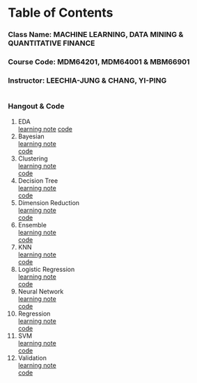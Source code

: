 # Table of Contents
### Class Name: MACHINE LEARNING, DATA MINING & QUANTITATIVE FINANCE
### Course Code: MDM64201, MDM64001 & MBM66901
### Instructor: LEECHIA-JUNG & CHANG, YI-PING
#  
### Hangout & Code
1. EDA  
[learning note](https://github.com/albert0796/MachineLearning/tree/master/ClassHangout/EDA/note) 
[code](https://github.com/albert0796/MachineLearning/tree/master/ClassHangout/EDA/code)  
2. Bayesian  
[learning note](https://github.com/albert0796/MachineLearning/tree/master/ClassHangout/bayesian/note)  
[code](https://github.com/albert0796/MachineLearning/tree/master/ClassHangout/bayesian/code)  
3. Clustering  
[learning note](https://github.com/albert0796/MachineLearning/tree/master/ClassHangout/clustering/note)  
[code](https://github.com/albert0796/MachineLearning/tree/master/ClassHangout/clustering/code)  
4. Decision Tree  
[learning note](https://github.com/albert0796/MachineLearning/tree/master/ClassHangout/decision_tree/note)  
[code](https://github.com/albert0796/MachineLearning/tree/master/ClassHangout/decision_tree/code)  
5. Dimension Reduction  
[learning note](https://github.com/albert0796/MachineLearning/tree/master/ClassHangout/dimension_reduction/note)  
[code](https://github.com/albert0796/MachineLearning/tree/master/ClassHangout/dimension_reduction/code)  
6. Ensemble  
[learning note](https://github.com/albert0796/MachineLearning/tree/master/ClassHangout/ensemble/note)  
[code](https://github.com/albert0796/MachineLearning/tree/master/ClassHangout/ensemble/code)  
7. KNN  
[learning note](https://github.com/albert0796/MachineLearning/tree/master/ClassHangout/knn/note)  
[code](https://github.com/albert0796/MachineLearning/tree/master/ClassHangout/knn/code)  
8. Logistic Regression  
[learning note](https://github.com/albert0796/MachineLearning/tree/master/ClassHangout/logistic_regression/note)  
[code](https://github.com/albert0796/MachineLearning/tree/master/ClassHangout/logistic_regression/code)  
9. Neural Network  
[learning note](https://github.com/albert0796/MachineLearning/tree/master/ClassHangout/neural_network/note)  
[code](https://github.com/albert0796/MachineLearning/tree/master/ClassHangout/neural_network/code)  
10. Regression  
[learning note](https://github.com/albert0796/MachineLearning/tree/master/ClassHangout/regression/note)  
[code](https://github.com/albert0796/MachineLearning/tree/master/ClassHangout/regression/code)  
11. SVM  
[learning note](https://github.com/albert0796/MachineLearning/tree/master/ClassHangout/svm/note)  
[code](https://github.com/albert0796/MachineLearning/tree/master/ClassHangout/svm/code)  
12. Validation  
[learning note](https://github.com/albert0796/MachineLearning/tree/master/ClassHangout/validation/note)  
[code](https://github.com/albert0796/MachineLearning/tree/master/ClassHangout/validation/code)  









